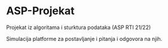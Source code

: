 # ASP-Projekat
Projekat iz algoritama i sturktura podataka (ASP RTI 21/22) 

Simulacija platforme za postavljanje i pitanja i odgovora na njih. 
